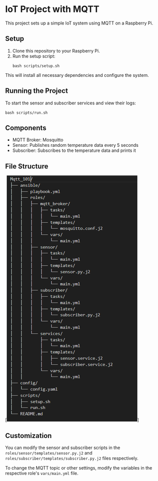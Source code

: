 # IoT Project with MQTT

This project sets up a simple IoT system using MQTT on a Raspberry Pi.

## Setup

1. Clone this repository to your Raspberry Pi.
2. Run the setup script:
   ```
   bash scripts/setup.sh
   ```

This will install all necessary dependencies and configure the system.

## Running the Project

To start the sensor and subscriber services and view their logs:

```
bash scripts/run.sh
```

## Components

- MQTT Broker: Mosquitto
- Sensor: Publishes random temperature data every 5 seconds
- Subscriber: Subscribes to the temperature data and prints it

## File Structure

[![alt text](image.png)]

## Customization

You can modify the sensor and subscriber scripts in the `roles/sensor/templates/sensor.py.j2` and `roles/subscriber/templates/subscriber.py.j2` files respectively.

To change the MQTT topic or other settings, modify the variables in the respective role's `vars/main.yml` file.